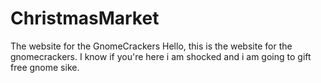 # ChristmasMarket
The website for the GnomeCrackers
Hello, this is the website for the gnomecrackers. I know if you're here i am shocked and i am going to gift free gnome sike.
